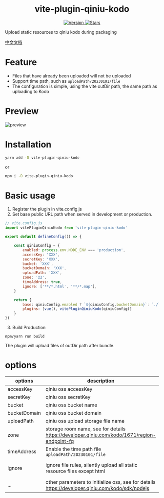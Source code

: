 <h1 align="center">vite-plugin-qiniu-kodo</h1>
<p align="center">
  <a href="https://www.npmjs.com/package/vite-plugin-qiniu-kodo">
    <img src="https://img.shields.io/npm/v/vite-plugin-qiniu-kodo.svg?sanitize=true" alt="Version">
  </a>
  <a href="https://github.com/TryBin03/vite-plugin-qiniu-kodo">
    <img src="https://img.shields.io/github/stars/TryBin03/vite-plugin-qiniu-kodo?sanitize=true" alt="Stars">
  </a>
</p>

Upload static resources to qiniu kodo during packaging

[中文文档](https://github.com/TryBin03/vite-plugin-qiniu-kodo/blob/master/README_CN.md)

# Feature

- Files that have already been uploaded will not be uploaded
- Support time path, such as `uploadPath/20230101/file` 
- The configuration is simple, using the vite outDir path, the same path as uploading to Kodo

# Preview

![preview](http://open.yiyayo.top/vite-plugin-qiniu-kodo/doc/show2.png)

# Installation

```bash
yarn add -D vite-plugin-qiniu-kodo
```

or

```bash
npm i -D vite-plugin-qiniu-kodo
```

# Basic usage

1. Register the plugin in vite.config.js
2. Set base public URL path when served in development or production.

```Javascript
// vite.config.js
import vitePluginQiniuKodo from 'vite-plugin-qiniu-kodo'

export default defineConfig(() => {

    const qiniuConfig = {
        enabled: process.env.NODE_ENV === 'production',
        accessKey: 'XXX',
        secretKey: 'XXX',
        bucket: 'XXX',
        bucketDomain: 'XXX',
        uploadPath: 'XXX',
        zone: 'z2',
        timeAddress: true,
        ignore: ['**/*.html', '**/*.map'],
    }

    return {
        base: qiniuConfig.enabled ? `${qiniuConfig.bucketDomain}`: `./`, // same with webpack public path
        plugins: [vue(), vitePluginQiniuKodo(qiniuConfig)]
    }
})
```

3. Build Production

```
npm/yarn run build
```

The plugin will upload files of outDir path after bundle.

# options

| options          | description                                                                                     | type               | default       |
|------------------|-------------------------------------------------------------------------------------------------|--------------------|---------------|
| accessKey        | qiniu oss accessKey                                                                             | string             |               |
| secretKey        | qiniu oss secretKey                                                                             | string             |               |
| bucket           | qiniu oss bucket name                                                                           | string             |               |
| bucketDomain     | qiniu oss bucket domain                                                                         | string             |               |
| uploadPath       | qiniu oss upload storage file name						                                                        | string             |               |
| zone             | storage room name, see for details https://developer.qiniu.com/kodo/1671/region-endpoint-fq     | string             |               |
| timeAddress      | Enable the time path file `uploadPath/20230101/file`                                            | boolean            |               |
| ignore      	    | ignore file rules, silently upload all static resource files except html                        | (string or array)  | `'**/*.html'` |
| ...              | other parameters to initialize oss, see for details https://developer.qiniu.com/kodo/sdk/nodejs | any                |               |

